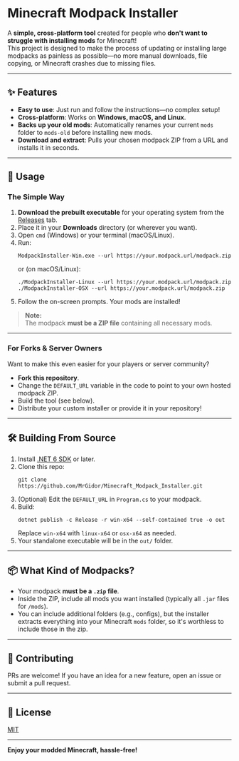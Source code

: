 # Minecraft Modpack Installer

A **simple, cross-platform tool** created for people who **don't want to struggle with installing mods** for Minecraft!  
This project is designed to make the process of updating or installing large modpacks as painless as possible—no more manual downloads, file copying, or Minecraft crashes due to missing files.

---

## ✨ Features

- **Easy to use**: Just run and follow the instructions—no complex setup!
- **Cross-platform**: Works on **Windows, macOS, and Linux**.
- **Backs up your old mods**: Automatically renames your current `mods` folder to `mods-old` before installing new mods.
- **Download and extract**: Pulls your chosen modpack ZIP from a URL and installs it in seconds.

---

## 🚀 Usage

### The Simple Way

1. **Download the prebuilt executable** for your operating system from the [Releases](../../releases) tab.
2. Place it in your **Downloads** directory (or wherever you want).
3. Open `cmd` (Windows) or your terminal (macOS/Linux).
4. Run:
   ```
   ModpackInstaller-Win.exe --url https://your.modpack.url/modpack.zip
   ```
   or (on macOS/Linux):
   ```
   ./ModpackInstaller-Linux --url https://your.modpack.url/modpack.zip
   ./ModpackInstaller-OSX --url https://your.modpack.url/modpack.zip
   ```
5. Follow the on-screen prompts. Your mods are installed!

> **Note:**  
> The modpack **must be a ZIP file** containing all necessary mods.

---

### For Forks & Server Owners

Want to make this even easier for your players or server community?

- **Fork this repository**.
- Change the `DEFAULT_URL` variable in the code to point to your own hosted modpack ZIP.
- Build the tool (see below).
- Distribute your custom installer or provide it in your repository!

---

## 🛠 Building From Source

1. Install [.NET 6 SDK](https://dotnet.microsoft.com/download) or later.
2. Clone this repo:
   ```
   git clone https://github.com/MrGidor/Minecraft_Modpack_Installer.git
   ```
3. (Optional) Edit the `DEFAULT_URL` in `Program.cs` to your modpack.
4. Build:
   ```
   dotnet publish -c Release -r win-x64 --self-contained true -o out
   ```
   Replace `win-x64` with `linux-x64` or `osx-x64` as needed.
5. Your standalone executable will be in the `out/` folder.

---

## 📦 What Kind of Modpacks?

- Your modpack **must be a `.zip` file**.
- Inside the ZIP, include all mods you want installed (typically all `.jar` files for `/mods`).
- You can include additional folders (e.g., configs), but the installer extracts everything into your Minecraft `mods` folder, so it's worthless to include those in the zip.

---

## 🤝 Contributing

PRs are welcome! If you have an idea for a new feature, open an issue or submit a pull request.

---

## 📄 License

[MIT](LICENSE)

---

**Enjoy your modded Minecraft, hassle-free!**
